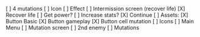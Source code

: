 [ ] 4 mutations
    [ ] Icon 
    [ ] Effect
[ ] Intermission screen (recover life)
    [X] Recover life
    [ ] Get power?
    [ ] Increase stats?
    [X] Continue
[ ] Assets:
    [X] Button Basic
    [X] Button gameplay
    [X] Button cell mutation
    [ ] Icons
[ ] Main Menu
[ ] Mutation screen
[ ] 2nd enemy
[ ] Mutations